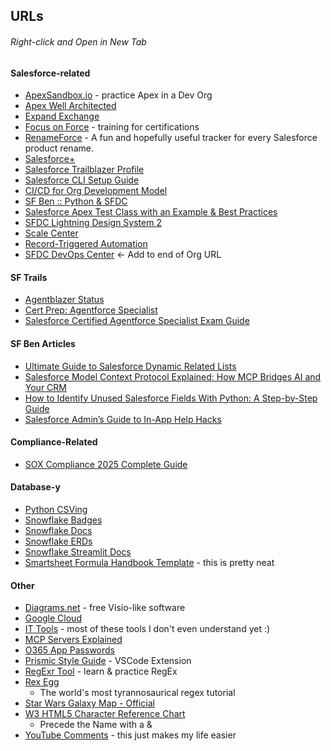 ## URLs
###### Right-click and Open in New Tab

#### Salesforce-related
- [ApexSandbox.io](https://www.apexsandbox.io/) - practice Apex in a Dev Org
- [Apex Well Architected](https://awaf.dev/)
- [Expand Exchange](https://thesalesforcerecruiter.com/resources/expand-exchange/)
- [Focus on Force](https://focusonforce.com/) - training for certifications
- [RenameForce](https://renameforce.com/) - A fun and hopefully useful tracker for every Salesforce product rename.
- [Salesforce+](https://www.salesforce.com/plus/)
- [Salesforce Trailblazer Profile](https://www.salesforce.com/trailblazer/profile/)
- [Salesforce CLI Setup Guide](https://developer.salesforce.com/docs/atlas.en-us.sfdx_setup.meta/sfdx_setup/sfdx_setup_intro.htm)
- [CI/CD for Org Development Model](https://github.com/salto-io/salesforce-ci-cd-org-dev/tree/master)
- [SF Ben :: Python & SFDC](https://www.salesforceben.com/a-step-by-step-guide-to-salesforce-integration-with-python/)
- [Salesforce Apex Test Class with an Example & Best Practices](https://jayakrishnasfdc.wordpress.com/2021/01/02/salesforce-apex-test-class-with-an-example-annotations-best-practices-of-test-class/)
- [SFDC Lightning Design System 2](https://www.lightningdesignsystem.com/2e1ef8501/p/85bd85-lightning-design-system-2)
- [Scale Center](https://help.salesforce.com/s/articleView?id=xcloud.scale_center_overview.htm&type=5)
- [Record-Triggered Automation](https://architect.salesforce.com/decision-guides/trigger-automation)
- [SFDC DevOps Center](/sf_devops/DevOpsCenter.app) <- Add to end of Org URL

#### SF Trails
- [Agentblazer Status](https://trailhead.salesforce.com/agentblazer)
- [Cert Prep: Agentforce Specialist](https://trailhead.salesforce.com/content/learn/modules/cert-prep-agentforce-specialist)
- [Salesforce Certified Agentforce Specialist Exam Guide](https://trailhead.salesforce.com/help?article=Salesforce-Certified-Agentforce-Specialist-Exam-Guide)

#### SF Ben Articles
- [Ultimate Guide to Salesforce Dynamic Related Lists](https://www.salesforceben.com/ultimate-guide-to-salesforce-dynamic-related-lists/?utm_source=linkedin&utm_medium=social&utm_content=413522124)
- [Salesforce Model Context Protocol Explained: How MCP Bridges AI and Your CRM](https://www.salesforceben.com/salesforce-model-context-protocol-explained-how-mcp-bridges-ai-and-your-crm/?utm_source=linkedin&utm_medium=social&utm_content=417051869)
- [How to Identify Unused Salesforce Fields With Python: A Step-by-Step Guide](https://www.salesforceben.com/how-to-identify-unused-salesforce-fields-with-python-a-step-by-step-guide/?utm_source=linkedin&utm_medium=social&utm_content=418098407)
- [Salesforce Admin’s Guide to In-App Help Hacks](https://www.salesforceben.com/salesforce-admins-guide-to-in-app-help-hacks/?utm_source=linkedin&utm_medium=social&utm_content=430430429)

#### Compliance-Related
- [SOX Compliance 2025 Complete Guide](https://auditboard.com/blog/sox-compliance)

#### Database-y
- [Python CSVing](https://docs.python.org/3/library/csv.html)
- [Snowflake Badges](https://ysa.snowflakeuniversity.com/)
- [Snowflake Docs](https://docs.snowflake.com/)
- [Snowflake ERDs](https://community.snowflake.com/s/article/How-To-Visualize-the-tables-relationship-in-Snowflake)
- [Snowflake Streamlit Docs](https://docs.streamlit.io/)
- [Smartsheet Formula Handbook Template](https://www.smartsheet.com/template-gallery/formula-handbook) - this is pretty neat

#### Other
- [Diagrams.net](https://app.diagrams.net/) - free Visio-like software
- [Google Cloud](https://console.cloud.google.com/)
- [IT Tools](https://it-tools.tech/) - most of these tools I don't even understand yet :)
- [MCP Servers Explained](https://cline.bot/blog/mcp-servers-explained-what-they-are-how-they-work-and-why-cline-is-revolutionizing-ai-tools)
- [O365 App Passwords](https://account.live.com/proofs/Manage/additional?mkt=en-us)
- [Prismic Style Guide](https://prismic.io/glossary/style-guide) - VSCode Extension
- [RegExr Tool](https://regexr.com/) - learn & practice RegEx
- [Rex Egg](https://www.rexegg.com/regex-quickstart.php)
    - The world's most tyrannosaurical regex tutorial
- [Star Wars Galaxy Map - Official](https://www.starwars.com/star-wars-galaxy-map)
- [W3 HTML5 Character Reference Chart](https://html.spec.whatwg.org/multipage/named-characters.html)
    - Precede the Name with a &
- [YouTube Comments](https://myactivity.google.com/page?hl=en&page=youtube_comments&pli=1) - this just makes my life easier

